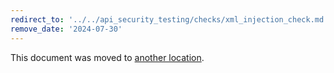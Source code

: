 ```yaml
---
redirect_to: '../../api_security_testing/checks/xml_injection_check.md'
remove_date: '2024-07-30'
---
```


This document was moved to [another location](../../api_security_testing/checks/xml_injection_check.md).

<!-- This redirect file can be deleted after <2024-07-30>. -->
<!-- Redirects that point to other docs in the same project expire in three months. -->
<!-- Redirects that point to docs in a different project or site (for example, link is not relative and starts with `https:`) expire in one year. -->
<!-- Before deletion, see: https://docs.gitlab.com/ee/development/documentation/redirects.html -->